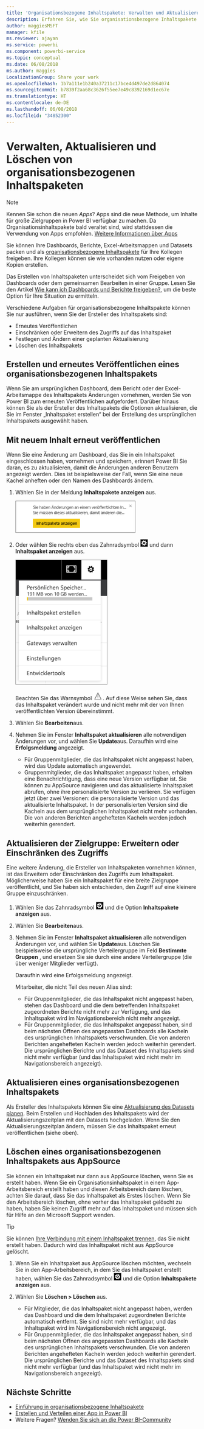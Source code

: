 ```yaml
---
title: 'Organisationsbezogene Inhaltspakete: Verwalten und Aktualisieren'
description: Erfahren Sie, wie Sie organisationsbezogene Inhaltspakete in Power BI verwalten, aktualisieren und löschen.
author: maggiesMSFT
manager: kfile
ms.reviewer: ajayan
ms.service: powerbi
ms.component: powerbi-service
ms.topic: conceptual
ms.date: 06/08/2018
ms.author: maggies
LocalizationGroup: Share your work
ms.openlocfilehash: 1b7a111e1b240a37211c17bce4d497de2d864074
ms.sourcegitcommit: b7839f2aa68c3626f55ee7e49c8392169d1ec67e
ms.translationtype: HT
ms.contentlocale: de-DE
ms.lasthandoff: 06/08/2018
ms.locfileid: "34852300"
---
```

# <a name="manage-update-and-delete-organizational-content-packs"></a>Verwalten, Aktualisieren und Löschen von organisationsbezogenen Inhaltspaketen
> [!NOTE]
> Kennen Sie schon die neuen *Apps*? Apps sind die neue Methode, um Inhalte für große Zielgruppen in Power BI verfügbar zu machen. Da Organisationsinhaltspakete bald veraltet sind, wird stattdessen die Verwendung von Apps empfohlen. [Weitere Informationen über Apps](service-install-use-apps.md)
> 
> 

Sie können Ihre Dashboards, Berichte, Excel-Arbeitsmappen und Datasets packen und als [organisationsbezogene Inhaltspakete](service-organizational-content-pack-introduction.md) für Ihre Kollegen freigeben. Ihre Kollegen können sie wie vorhanden nutzen oder eigene Kopien erstellen.

Das Erstellen von Inhaltspaketen unterscheidet sich vom Freigeben von Dashboards oder dem gemeinsamen Bearbeiten in einer Gruppe. Lesen Sie den Artikel [Wie kann ich Dashboards und Berichte freigeben?](service-how-to-collaborate-distribute-dashboards-reports.md), um die beste Option für Ihre Situation zu ermitteln.

Verschiedene Aufgaben für organisationsbezogene Inhaltspakete können Sie nur ausführen, wenn Sie der Ersteller des Inhaltspakets sind:

* Erneutes Veröffentlichen
* Einschränken oder Erweitern des Zugriffs auf das Inhaltspaket
* Festlegen und Ändern einer geplanten Aktualisierung
* Löschen des Inhaltspakets

## <a name="modify-and-re-publish-an-organizational-content-pack"></a>Erstellen und erneutes Veröffentlichen eines organisationsbezogenen Inhaltspakets
Wenn Sie am ursprünglichen Dashboard, dem Bericht oder der Excel-Arbeitsmappe des Inhaltspakets Änderungen vornehmen, werden Sie von Power BI zum erneuten Veröffentlichen aufgefordert. Darüber hinaus können Sie als der Ersteller des Inhaltspakets die Optionen aktualisieren, die Sie im Fenster „Inhaltspaket erstellen“ bei der Erstellung des ursprünglichen Inhaltspakets ausgewählt haben. 

## <a name="republish-with-new-content"></a>Mit neuem Inhalt erneut veröffentlichen
Wenn Sie eine Änderung am Dashboard, das Sie in ein Inhaltspaket eingeschlossen haben, vornehmen und speichern, erinnert Power BI Sie daran, es zu aktualisieren, damit die Änderungen anderen Benutzern angezeigt werden. Dies ist beispielsweise der Fall, wenn Sie eine neue Kachel anheften oder den Namen des Dashboards ändern.

1. Wählen Sie in der Meldung **Inhaltspakete anzeigen** aus.
   
   ![](media/service-organizational-content-pack-manage-update-delete/pbi_contpkchangesmessage.png)
2. Oder wählen Sie rechts oben das Zahnradsymbol ![](media/service-organizational-content-pack-manage-update-delete/cog.png) und dann **Inhaltspaket anzeigen** aus.
   
   ![](media/service-organizational-content-pack-manage-update-delete/pbi_contpkview.png)
   
   Beachten Sie das Warnsymbol ![](media/service-organizational-content-pack-manage-update-delete/pbi_contpkwarningicon.png).  Auf diese Weise sehen Sie, dass das Inhaltspaket verändert wurde und nicht mehr mit der von Ihnen veröffentlichten Version übereinstimmt.
3. Wählen Sie **Bearbeiten**aus.  
4. Nehmen Sie im Fenster **Inhaltspaket aktualisieren** alle notwendigen Änderungen vor, und wählen Sie **Update**aus. Daraufhin wird eine **Erfolgsmeldung** angezeigt.
   
   * Für Gruppenmitglieder, die das Inhaltspaket nicht angepasst haben, wird das Update automatisch angewendet.
   * Gruppenmitglieder, die das Inhaltspaket angepasst haben, erhalten eine Benachrichtigung, dass eine neue Version verfügbar ist.  Sie können zu AppSource navigieren und das aktualisierte Inhaltspaket abrufen, ohne ihre personalisierte Version zu verlieren.  Sie verfügen jetzt über zwei Versionen: die personalisierte Version und das aktualisierte Inhaltspaket.  In der personalisierten Version sind die Kacheln aus dem ursprünglichen Inhaltspaket nicht mehr vorhanden.  Die von anderen Berichten angehefteten Kacheln werden jedoch weiterhin gerendert.    

## <a name="update-the-audience-expand-or-restrict-access"></a>Aktualisieren der Zielgruppe: Erweitern oder Einschränken des Zugriffs
Eine weitere Änderung, die Ersteller von Inhaltspaketen vornehmen können, ist das Erweitern oder Einschränken des Zugriffs zum Inhaltspaket.  Möglicherweise haben Sie ein Inhaltspaket für eine breite Zielgruppe veröffentlicht, und Sie haben sich entschieden, den Zugriff auf eine kleinere Gruppe einzuschränken.  

1. Wählen Sie das Zahnradsymbol ![](media/service-organizational-content-pack-manage-update-delete/cog.png) und die Option **Inhaltspakete anzeigen** aus.
2. Wählen Sie **Bearbeiten**aus. 
3. Nehmen Sie im Fenster **Inhaltspaket aktualisieren** alle notwendigen Änderungen vor, und wählen Sie **Update**aus. Löschen Sie beispielsweise die ursprüngliche Verteilergruppe im Feld **Bestimmte Gruppen** , und ersetzen Sie sie durch eine andere Verteilergruppe (die über weniger Mitglieder verfügt).
   
   Daraufhin wird eine Erfolgsmeldung angezeigt.
   
   Mitarbeiter, die nicht Teil des neuen Alias sind:
   
   * Für Gruppenmitglieder, die das Inhaltspaket nicht angepasst haben, stehen das Dashboard und die dem betreffenden Inhaltspaket zugeordneten Berichte nicht mehr zur Verfügung, und das Inhaltspaket wird im Navigationsbereich nicht mehr angezeigt.
   * Für Gruppenmitglieder, die das Inhaltspaket angepasst haben, sind beim nächsten Öffnen des angepassten Dashboards alle Kacheln des ursprünglichen Inhaltspakets verschwunden.  Die von anderen Berichten angehefteten Kacheln werden jedoch weiterhin gerendert. Die ursprünglichen Berichte und das Dataset des Inhaltspakets sind nicht mehr verfügbar (und das Inhaltspaket wird nicht mehr im Navigationsbereich angezeigt).   

## <a name="refresh-an-organizational-content-pack"></a>Aktualisieren eines organisationsbezogenen Inhaltspakets
Als Ersteller des Inhaltspakets können Sie eine [Aktualisierung des Datasets planen](refresh-data.md).  Beim Erstellen und Hochladen des Inhaltspakets wird der Aktualisierungszeitplan mit den Datasets hochgeladen. Wenn Sie den Aktualisierungszeitplan ändern, müssen Sie das Inhaltspaket erneut veröffentlichen (siehe oben).

## <a name="delete-an-organizational-content-pack-from-appsource"></a>Löschen eines organisationsbezogenen Inhaltspakets aus AppSource
Sie können ein Inhaltspaket nur dann aus AppSource löschen, wenn Sie es erstellt haben. Wenn Sie ein Organisationsinhaltspaket in einem App-Arbeitsbereich erstellt haben und diesen Arbeitsbereich dann löschen, achten Sie darauf, dass Sie das Inhaltspaket als Erstes löschen. Wenn Sie den Arbeitsbereich löschen, ohne vorher das Inhaltspaket gelöscht zu haben, haben Sie keinen Zugriff mehr auf das Inhaltspaket und müssen sich für Hilfe an den Microsoft Support wenden. 

> [!TIP]
> Sie können [Ihre Verbindung mit einem Inhaltspaket trennen](service-organizational-content-pack-disconnect.md), das Sie nicht erstellt haben. Dadurch wird das Inhaltspaket nicht aus AppSource gelöscht.
> 
> 

1. Wenn Sie ein Inhaltspaket aus AppSource löschen möchten, wechseln Sie in den App-Arbeitsbereich, in dem Sie das Inhaltspaket erstellt haben, wählen Sie das Zahnradsymbol ![](media/service-organizational-content-pack-manage-update-delete/cog.png) und die Option **Inhaltspakete anzeigen** aus.
2. Wählen Sie **Löschen \> Löschen** aus. 
   
   * Für Mitglieder, die das Inhaltspaket nicht angepasst haben, werden das Dashboard und die dem Inhaltspaket zugeordneten Berichte automatisch entfernt. Sie sind nicht mehr verfügbar, und das Inhaltspaket wird im Navigationsbereich nicht angezeigt.
   * Für Gruppenmitglieder, die das Inhaltspaket angepasst haben, sind beim nächsten Öffnen des angepassten Dashboards alle Kacheln des ursprünglichen Inhaltspakets verschwunden.  Die von anderen Berichten angehefteten Kacheln werden jedoch weiterhin gerendert. Die ursprünglichen Berichte und das Dataset des Inhaltspakets sind nicht mehr verfügbar (und das Inhaltspaket wird nicht mehr im Navigationsbereich angezeigt).   

## <a name="next-steps"></a>Nächste Schritte
* [Einführung in organisationsbezogene Inhaltspakete](service-organizational-content-pack-introduction.md)
* [Erstellen und Verteilen einer App in Power BI](service-create-distribute-apps.md) 
* Weitere Fragen? [Wenden Sie sich an die Power BI-Community](http://community.powerbi.com/)

